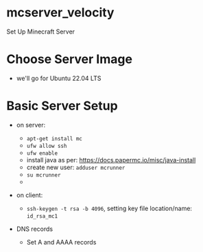 # mcserver_velocity
Set Up Minecraft Server

# Choose Server Image
- we'll go for Ubuntu 22.04 LTS

# Basic Server Setup
- on server:
  - ```apt-get install mc```
  - ```ufw allow ssh```
  - ```ufw enable```
  - install java as per: https://docs.papermc.io/misc/java-install
  - create new user: ```adduser mcrunner```
  - ```su mcrunner```
  - 
- on client:
  - ```ssh-keygen -t rsa -b 4096```, setting key file location/name: ```id_rsa_mc1```

- DNS records
  -  Set A and AAAA records 
